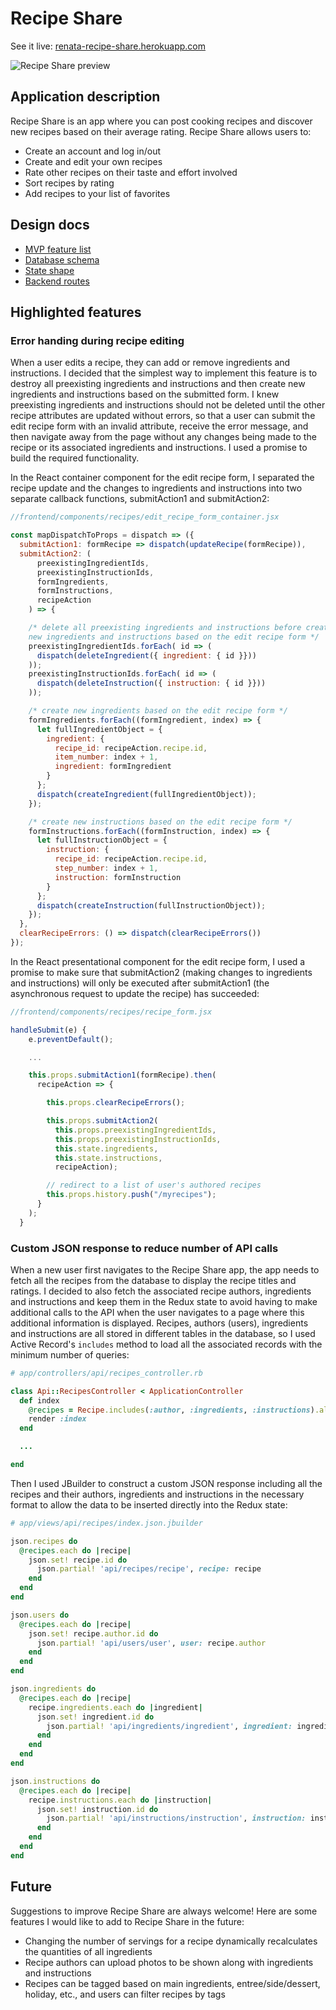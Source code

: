 # Recipe Share
See it live: [renata-recipe-share.herokuapp.com](https://renata-recipe-share.herokuapp.com/?utm_source=github&utm_medium=readme&utm_campaign=github)

![Recipe Share preview](https://renatacumminsprojectgifs.s3.amazonaws.com/recipe_share.gif)

## Application description
Recipe Share is an app where you can post cooking recipes and discover new recipes based on their average rating. Recipe Share allows users to:
* Create an account and log in/out
* Create and edit your own recipes
* Rate other recipes on their taste and effort involved
* Sort recipes by rating
* Add recipes to your list of favorites

## Design docs
* [MVP feature list](https://github.com/rcummins/recipe_share/wiki/MVP-feature-list)
* [Database schema](https://github.com/rcummins/recipe_share/wiki/Database-schema)
* [State shape](https://github.com/rcummins/recipe_share/wiki/State-shape)
* [Backend routes](https://github.com/rcummins/recipe_share/wiki/Backend-routes)

## Highlighted features

### Error handing during recipe editing

When a user edits a recipe, they can add or remove ingredients and instructions. I decided that the simplest way to implement this feature is to destroy all preexisting ingredients and instructions and then create new ingredients and instructions based on the submitted form. I knew preexisting ingredients and instructions should not be deleted until the other recipe attributes are updated without errors, so that a user can submit the edit recipe form with an invalid attribute, receive the error message, and then navigate away from the page without any changes being made to the recipe or its associated ingredients and instructions. I used a promise to build the required functionality.

In the React container component for the edit recipe form, I separated the recipe update and the changes to ingredients and instructions into two separate callback functions, submitAction1 and submitAction2:

```JavaScript
//frontend/components/recipes/edit_recipe_form_container.jsx

const mapDispatchToProps = dispatch => ({
  submitAction1: formRecipe => dispatch(updateRecipe(formRecipe)),
  submitAction2: (
      preexistingIngredientIds,
      preexistingInstructionIds,
      formIngredients,
      formInstructions,
      recipeAction
    ) => {

    /* delete all preexisting ingredients and instructions before creating
    new ingredients and instructions based on the edit recipe form */
    preexistingIngredientIds.forEach( id => (
      dispatch(deleteIngredient({ ingredient: { id }}))
    ));
    preexistingInstructionIds.forEach( id => (
      dispatch(deleteInstruction({ instruction: { id }}))
    ));

    /* create new ingredients based on the edit recipe form */
    formIngredients.forEach((formIngredient, index) => {
      let fullIngredientObject = {
        ingredient: {
          recipe_id: recipeAction.recipe.id,
          item_number: index + 1,
          ingredient: formIngredient
        }
      };
      dispatch(createIngredient(fullIngredientObject));
    });

    /* create new instructions based on the edit recipe form */
    formInstructions.forEach((formInstruction, index) => {
      let fullInstructionObject = {
        instruction: {
          recipe_id: recipeAction.recipe.id,
          step_number: index + 1,
          instruction: formInstruction
        }
      };
      dispatch(createInstruction(fullInstructionObject));
    });
  },
  clearRecipeErrors: () => dispatch(clearRecipeErrors())
});
```

In the React presentational component for the edit recipe form, I used a promise to make sure that submitAction2 (making changes to ingredients and instructions) will only be executed after submitAction1 (the asynchronous request to update the recipe) has succeeded:

```JavaScript
//frontend/components/recipes/recipe_form.jsx

handleSubmit(e) {
    e.preventDefault();

    ...

    this.props.submitAction1(formRecipe).then(
      recipeAction => {

        this.props.clearRecipeErrors();

        this.props.submitAction2(
          this.props.preexistingIngredientIds,
          this.props.preexistingInstructionIds,
          this.state.ingredients,
          this.state.instructions,
          recipeAction);

        // redirect to a list of user's authored recipes
        this.props.history.push("/myrecipes");
      }
    );
  }
```

### Custom JSON response to reduce number of API calls

When a new user first navigates to the Recipe Share app, the app needs to fetch all the recipes from the database to display the recipe titles and ratings. I decided to also fetch the associated recipe authors, ingredients and instructions and keep them in the Redux state to avoid having to make additional calls to the API when the user navigates to a page where this additional information is displayed. Recipes, authors (users), ingredients and instructions are all stored in different tables in the database, so I used Active Record's `includes` method to load all the associated records with the minimum number of queries:

```Ruby
# app/controllers/api/recipes_controller.rb

class Api::RecipesController < ApplicationController
  def index
    @recipes = Recipe.includes(:author, :ingredients, :instructions).all
    render :index
  end

  ...

end
```

Then I used JBuilder to construct a custom JSON response including all the recipes and their authors, ingredients and instructions in the necessary format to allow the data to be inserted directly into the Redux state:

```Ruby
# app/views/api/recipes/index.json.jbuilder

json.recipes do
  @recipes.each do |recipe|
    json.set! recipe.id do
      json.partial! 'api/recipes/recipe', recipe: recipe
    end
  end
end

json.users do
  @recipes.each do |recipe|
    json.set! recipe.author.id do
      json.partial! 'api/users/user', user: recipe.author
    end
  end
end

json.ingredients do
  @recipes.each do |recipe|
    recipe.ingredients.each do |ingredient|
      json.set! ingredient.id do
        json.partial! 'api/ingredients/ingredient', ingredient: ingredient
      end
    end
  end
end

json.instructions do
  @recipes.each do |recipe|
    recipe.instructions.each do |instruction|
      json.set! instruction.id do
        json.partial! 'api/instructions/instruction', instruction: instruction
      end
    end
  end
end
```

## Future
Suggestions to improve Recipe Share are always welcome! Here are some features I would like to add to Recipe Share in the future:
* Changing the number of servings for a recipe dynamically recalculates the quantities of all ingredients
* Recipe authors can upload photos to be shown along with ingredients and instructions
* Recipes can be tagged based on main ingredients, entree/side/dessert, holiday, etc., and users can filter recipes by tags
